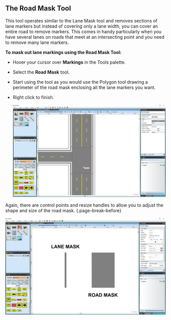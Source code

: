 ## The Road Mask Tool 

This tool operates similar to the Lane Mask tool and removes sections of lane markers but instead of covering only a lane width, you can cover an entire road to remove markers. This comes in handy particularly when you have several lanes on roads that meet at an intersecting point and you need to remove many lane markers.

**To mask out lane markings using the Road Mask Tool:**

 - Hover your cursor over **Markings** in the Tools palette.
 - Select the **Road Mask** tool.
 - Start using the tool as you would use the Polygon tool drawing a perimeter of the road mask enclosing all the lane markers you want.
 - Right click to finish.

    ![Road_Mask_tool](./assets/Road_Mask_tool.png)

Again, there are control points and resize handles to allow you to adjust the shape and size of the road mask. {.page-break-before}

![The_difference_between_the_Lane_Mask_and_Road_Mask_tools](./assets/The_difference_between_the_Lane_Mask_and_Road_Mask_tools.png)